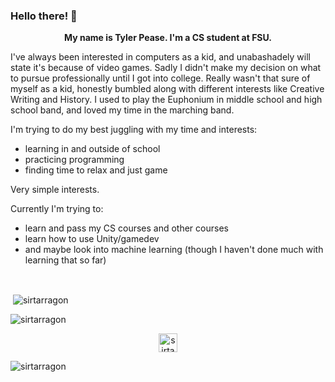 ### Hello there! 👋

<!--
**SirTarragon/SirTarragon** is a ✨ _special_ ✨ repository because its `README.md` (this file) appears on your GitHub profile.

Here are some ideas to get you started:

- 🔭 I’m currently working on ...
- 🌱 I’m currently learning ...
- 👯 I’m looking to collaborate on ...
- 🤔 I’m looking for help with ...
- 💬 Ask me about ...
- 📫 How to reach me: ...
- 😄 Pronouns: ...
- ⚡ Fun fact: ...
-->
<p align="center"><b>
  My name is Tyler Pease. I'm a CS student at FSU.</b></p>

<p align="left">
I've always been interested in computers as a kid, and unabashadely will state it's because of video games. Sadly I didn't make my decision on what to pursue professionally until I got into college. Really wasn't that sure of myself as a kid, honestly bumbled along with different interests like Creative Writing and History. I used to play the Euphonium in middle school and high school band, and loved my time in the marching band.

I'm trying to do my best juggling with my time and interests:

  - learning in and outside of school
  - practicing programming
  - finding time to relax and just game

Very simple interests.

Currently I'm trying to:

  - learn and pass my CS courses and other courses
  - learn how to use Unity/gamedev
  - and maybe look into machine learning (though I haven't done much with learning that so far)
</p>

<br>

<p>&nbsp;<img align="center" src="https://github-readme-stats.vercel.app/api?username=sirtarragon&show_icons=true" alt="sirtarragon" /></p>

<p>&nbsp;<img align="left" src="https://github-readme-stats.vercel.app/api/top-langs/?username=sirtarragon&layout=compact&hide=html" alt="sirtarragon" /></p>

<p align="center">
<a href="https://instagram.com/sirtarragon" target="blank"><img align="center" src="https://cdn.jsdelivr.net/npm/simple-icons@3.0.1/icons/instagram.svg" alt="sirtarragon" height="30" width="30" /></a>
</p>

<p align="left"> <img src="https://komarev.com/ghpvc/?username=sirtarragon" alt="sirtarragon" /> </p>

